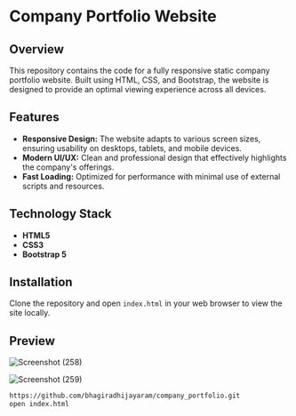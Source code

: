 # Company Portfolio Website

## Overview
This repository contains the code for a fully responsive static company portfolio website. Built using HTML, CSS, and Bootstrap, the website is designed to provide an optimal viewing experience across all devices. 

## Features
- **Responsive Design:** The website adapts to various screen sizes, ensuring usability on desktops, tablets, and mobile devices.
- **Modern UI/UX:** Clean and professional design that effectively highlights the company's offerings.
- **Fast Loading:** Optimized for performance with minimal use of external scripts and resources.

## Technology Stack
- **HTML5**
- **CSS3**
- **Bootstrap 5**

## Installation
Clone the repository and open `index.html` in your web browser to view the site locally.

## Preview

![Screenshot (258)](https://github.com/user-attachments/assets/43f3e617-7413-43bb-8e75-67cf6ae21f83)

![Screenshot (259)](https://github.com/user-attachments/assets/569b489c-c093-4c18-83a0-b9a5edef03fd)



```bash
https://github.com/bhagiradhijayaram/company_portfolio.git
open index.html

